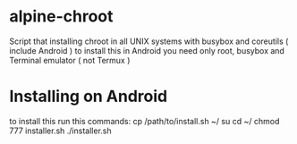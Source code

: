 # alpine-chroot
Script that installing chroot in all UNIX systems with busybox and coreutils ( include Android )
to install this in Android you need only root, busybox and Terminal emulator ( not Termux )
# Installing on Android
to install this run this commands:
cp /path/to/install.sh ~/
su
cd ~/
chmod 777 installer.sh
./installer.sh

